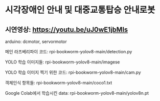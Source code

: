 # 시각장애인 안내 및 대중교통탑승 안내로봇
## 시연영상: https://youtu.be/uJ0wE1jbMIs
 arduino: dcmotor, servormotor
 
메인 라즈베리파이 코드: rpi-bookworm-yolov8-main/detection.py
 
YOLO 학습 이미지들:  rpi-bookworm-yolov8-main/imagese
 
YOLO 학습 이미지 찍기 위한 코드: rpi-bookworm-yolov8-main/cam.py
 
객체인식 항목들:  rpi-bookworm-yolov8-main/coco1.txt
 
Google Colab에서 학습시킨 data: rpi-bookworm-yolov8-main/yolov8n.pt
